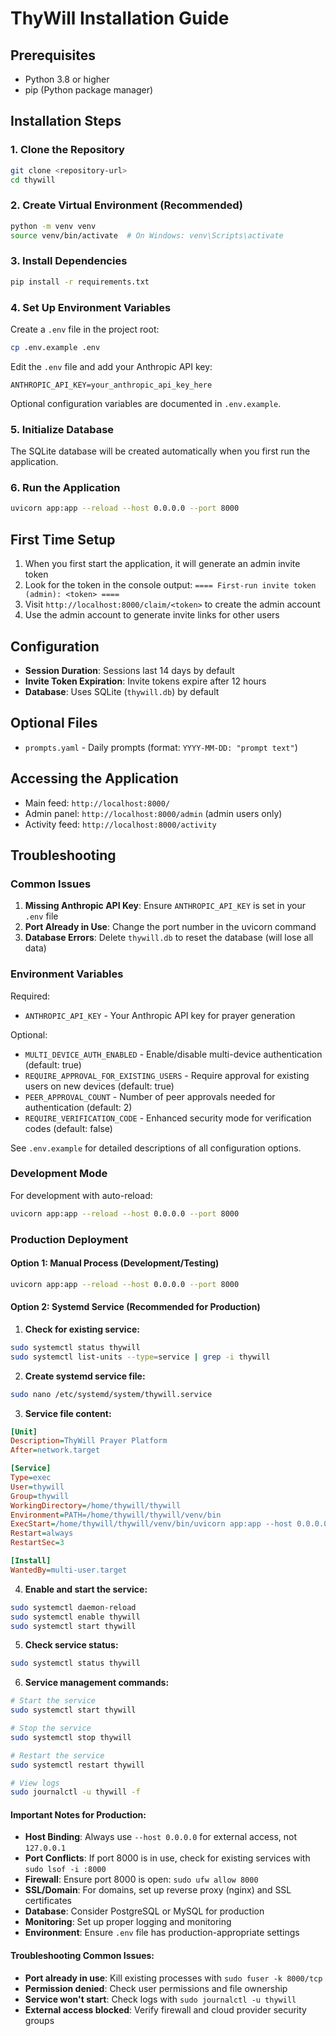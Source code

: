 # ThyWill Installation Guide

## Prerequisites

- Python 3.8 or higher
- pip (Python package manager)

## Installation Steps

### 1. Clone the Repository
```bash
git clone <repository-url>
cd thywill
```

### 2. Create Virtual Environment (Recommended)
```bash
python -m venv venv
source venv/bin/activate  # On Windows: venv\Scripts\activate
```

### 3. Install Dependencies
```bash
pip install -r requirements.txt
```

### 4. Set Up Environment Variables
Create a `.env` file in the project root:
```bash
cp .env.example .env
```

Edit the `.env` file and add your Anthropic API key:
```
ANTHROPIC_API_KEY=your_anthropic_api_key_here
```

Optional configuration variables are documented in `.env.example`.

### 5. Initialize Database
The SQLite database will be created automatically when you first run the application.

### 6. Run the Application
```bash
uvicorn app:app --reload --host 0.0.0.0 --port 8000
```

## First Time Setup

1. When you first start the application, it will generate an admin invite token
2. Look for the token in the console output: `==== First-run invite token (admin): <token> ====`
3. Visit `http://localhost:8000/claim/<token>` to create the admin account
4. Use the admin account to generate invite links for other users

## Configuration

- **Session Duration**: Sessions last 14 days by default
- **Invite Token Expiration**: Invite tokens expire after 12 hours
- **Database**: Uses SQLite (`thywill.db`) by default

## Optional Files

- `prompts.yaml` - Daily prompts (format: `YYYY-MM-DD: "prompt text"`)

## Accessing the Application

- Main feed: `http://localhost:8000/`
- Admin panel: `http://localhost:8000/admin` (admin users only)
- Activity feed: `http://localhost:8000/activity`

## Troubleshooting

### Common Issues

1. **Missing Anthropic API Key**: Ensure `ANTHROPIC_API_KEY` is set in your `.env` file
2. **Port Already in Use**: Change the port number in the uvicorn command
3. **Database Errors**: Delete `thywill.db` to reset the database (will lose all data)

### Environment Variables

Required:
- `ANTHROPIC_API_KEY` - Your Anthropic API key for prayer generation

Optional:
- `MULTI_DEVICE_AUTH_ENABLED` - Enable/disable multi-device authentication (default: true)
- `REQUIRE_APPROVAL_FOR_EXISTING_USERS` - Require approval for existing users on new devices (default: true)  
- `PEER_APPROVAL_COUNT` - Number of peer approvals needed for authentication (default: 2)
- `REQUIRE_VERIFICATION_CODE` - Enhanced security mode for verification codes (default: false)

See `.env.example` for detailed descriptions of all configuration options.

### Development Mode

For development with auto-reload:
```bash
uvicorn app:app --reload --host 0.0.0.0 --port 8000
```

### Production Deployment

#### Option 1: Manual Process (Development/Testing)
```bash
uvicorn app:app --reload --host 0.0.0.0 --port 8000
```

#### Option 2: Systemd Service (Recommended for Production)

1. **Check for existing service:**
```bash
sudo systemctl status thywill
sudo systemctl list-units --type=service | grep -i thywill
```

2. **Create systemd service file:**
```bash
sudo nano /etc/systemd/system/thywill.service
```

3. **Service file content:**
```ini
[Unit]
Description=ThyWill Prayer Platform
After=network.target

[Service]
Type=exec
User=thywill
Group=thywill
WorkingDirectory=/home/thywill/thywill
Environment=PATH=/home/thywill/thywill/venv/bin
ExecStart=/home/thywill/thywill/venv/bin/uvicorn app:app --host 0.0.0.0 --port 8000
Restart=always
RestartSec=3

[Install]
WantedBy=multi-user.target
```

4. **Enable and start the service:**
```bash
sudo systemctl daemon-reload
sudo systemctl enable thywill
sudo systemctl start thywill
```

5. **Check service status:**
```bash
sudo systemctl status thywill
```

6. **Service management commands:**
```bash
# Start the service
sudo systemctl start thywill

# Stop the service
sudo systemctl stop thywill

# Restart the service
sudo systemctl restart thywill

# View logs
sudo journalctl -u thywill -f
```

#### Important Notes for Production:
- **Host Binding**: Always use `--host 0.0.0.0` for external access, not `127.0.0.1`
- **Port Conflicts**: If port 8000 is in use, check for existing services with `sudo lsof -i :8000`
- **Firewall**: Ensure port 8000 is open: `sudo ufw allow 8000`
- **SSL/Domain**: For domains, set up reverse proxy (nginx) and SSL certificates
- **Database**: Consider PostgreSQL or MySQL for production
- **Monitoring**: Set up proper logging and monitoring
- **Environment**: Ensure `.env` file has production-appropriate settings

#### Troubleshooting Common Issues:
- **Port already in use**: Kill existing processes with `sudo fuser -k 8000/tcp`
- **Permission denied**: Check user permissions and file ownership
- **Service won't start**: Check logs with `sudo journalctl -u thywill`
- **External access blocked**: Verify firewall and cloud provider security groups